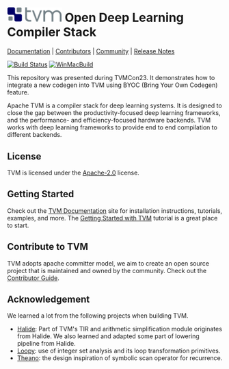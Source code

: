 <!--- Licensed to the Apache Software Foundation (ASF) under one -->
<!--- or more contributor license agreements.  See the NOTICE file -->
<!--- distributed with this work for additional information -->
<!--- regarding copyright ownership.  The ASF licenses this file -->
<!--- to you under the Apache License, Version 2.0 (the -->
<!--- "License"); you may not use this file except in compliance -->
<!--- with the License.  You may obtain a copy of the License at -->

<!---   http://www.apache.org/licenses/LICENSE-2.0 -->

<!--- Unless required by applicable law or agreed to in writing, -->
<!--- software distributed under the License is distributed on an -->
<!--- "AS IS" BASIS, WITHOUT WARRANTIES OR CONDITIONS OF ANY -->
<!--- KIND, either express or implied.  See the License for the -->
<!--- specific language governing permissions and limitations -->
<!--- under the License. -->

<img src=https://raw.githubusercontent.com/apache/tvm-site/main/images/logo/tvm-logo-small.png width=128/> Open Deep Learning Compiler Stack
==============================================
[Documentation](https://tvm.apache.org/docs) |
[Contributors](CONTRIBUTORS.md) |
[Community](https://tvm.apache.org/community) |
[Release Notes](NEWS.md)

[![Build Status](https://ci.tlcpack.ai/buildStatus/icon?job=tvm/main)](https://ci.tlcpack.ai/job/tvm/job/main/)
[![WinMacBuild](https://github.com/apache/tvm/workflows/WinMacBuild/badge.svg)](https://github.com/apache/tvm/actions?query=workflow%3AWinMacBuild)

This repository was presented during TVMCon23. It demonstrates how to integrate a new codegen into TVM using BYOC (Bring Your Own Codegen) feature.



Apache TVM is a compiler stack for deep learning systems. It is designed to close the gap between the
productivity-focused deep learning frameworks, and the performance- and efficiency-focused hardware backends.
TVM works with deep learning frameworks to provide end to end compilation to different backends.

License
-------
TVM is licensed under the [Apache-2.0](LICENSE) license.

Getting Started
---------------
Check out the [TVM Documentation](https://tvm.apache.org/docs/) site for installation instructions, tutorials, examples, and more.
The [Getting Started with TVM](https://tvm.apache.org/docs/tutorial/introduction.html) tutorial is a great
place to start.

Contribute to TVM
-----------------
TVM adopts apache committer model, we aim to create an open source project that is maintained and owned by the community.
Check out the [Contributor Guide](https://tvm.apache.org/docs/contribute/).

Acknowledgement
---------------
We learned a lot from the following projects when building TVM.
- [Halide](https://github.com/halide/Halide): Part of TVM's TIR and arithmetic simplification module
  originates from Halide. We also learned and adapted some part of lowering pipeline from Halide.
- [Loopy](https://github.com/inducer/loopy): use of integer set analysis and its loop transformation primitives.
- [Theano](https://github.com/Theano/Theano): the design inspiration of symbolic scan operator for recurrence.
